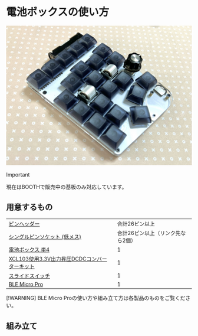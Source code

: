 # 電池ボックスの使い方
![](img/IMG_0909.jpg)

> [!IMPORTANT] 
> 現在はBOOTHで販売中の基板のみ対応しています。

## 用意するもの
|||
|-|-|
|[ピンヘッダー](https://akizukidenshi.com/catalog/g/g100167/)|合計26ピン以上|
|[シングルピンソケット (低メス) ](https://akizukidenshi.com/catalog/g/g100661/)|合計26ピン以上（リンク先なら2個）|
|[電池ボックス 単4](https://akizukidenshi.com/catalog/g/g102670/)|1|
|[XCL103使用3.3V出力昇圧DCDCコンバーターキット](https://akizukidenshi.com/catalog/g/g116116/)|1|
|[スライドスイッチ](https://akizukidenshi.com/catalog/g/g113989/)|1|
|[BLE Micro Pro](https://shop.yushakobo.jp/products/ble-micro-pro)|1|

[!WARNING]
BLE Micro Proの使い方や組み立て方は各製品のものをご覧ください。

## 組み立て
   

